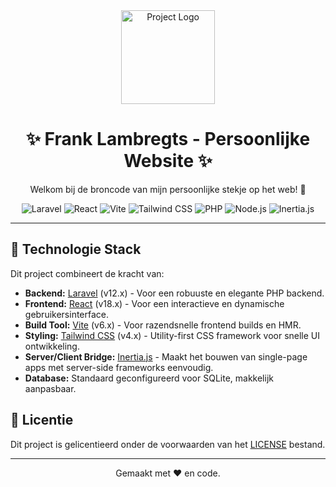 <div align="center">

  <!-- Vervang eventueel door een link naar je eigen logo -->
  <img src="https://franklambregts.com/frank1.png" alt="Project Logo" width="150">

# ✨ Frank Lambregts - Persoonlijke Website ✨

Welkom bij de broncode van mijn persoonlijke stekje op het web! 🚀

  <!-- Badges voor Technologieën -->
  <p>
    <img src="https://img.shields.io/badge/Laravel-v12.x-FF2D20?style=for-the-badge&logo=laravel" alt="Laravel">
    <img src="https://img.shields.io/badge/React-v18.x-61DAFB?style=for-the-badge&logo=react" alt="React">
    <img src="https://img.shields.io/badge/Vite-v6.x-646CFF?style=for-the-badge&logo=vite" alt="Vite">
    <img src="https://img.shields.io/badge/Tailwind_CSS-v4.x-06B6D4?style=for-the-badge&logo=tailwindcss" alt="Tailwind CSS">
    <img src="https://img.shields.io/badge/PHP-8.2+-777BB4?style=for-the-badge&logo=php" alt="PHP">
     <img src="https://img.shields.io/badge/Node.js-LTS-339933?style=for-the-badge&logo=nodedotjs" alt="Node.js">
     <img src="https://img.shields.io/badge/Inertia.js-💜-8A5CF6?style=for-the-badge" alt="Inertia.js">
  </p>

</div>

---

## 🚀 Technologie Stack

Dit project combineert de kracht van:

*   **Backend:** [Laravel](https://laravel.com/) (v12.x) - Voor een robuuste en elegante PHP backend.
*   **Frontend:** [React](https://reactjs.org/) (v18.x) - Voor een interactieve en dynamische gebruikersinterface.
*   **Build Tool:** [Vite](https://vitejs.dev/) (v6.x) - Voor razendsnelle frontend builds en HMR.
*   **Styling:** [Tailwind CSS](https://tailwindcss.com/) (v4.x) - Utility-first CSS framework voor snelle UI ontwikkeling.
*   **Server/Client Bridge:** [Inertia.js](https://inertiajs.com/) - Maakt het bouwen van single-page apps met server-side frameworks eenvoudig.
*   **Database:** Standaard geconfigureerd voor SQLite, makkelijk aanpasbaar.

## 📄 Licentie

Dit project is gelicentieerd onder de voorwaarden van het [LICENSE](LICENSE) bestand.

---

<div align="center">
  Gemaakt met ❤️ en code.
</div>
